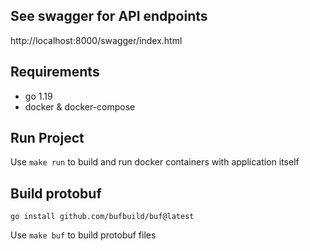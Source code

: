 ## See swagger for API endpoints
http://localhost:8000/swagger/index.html

## Requirements
- go 1.19
- docker & docker-compose

## Run Project

Use ```make run``` to build and run docker containers with application itself

## Build protobuf

`go install github.com/bufbuild/buf@latest`

Use ```make buf``` to build protobuf files
